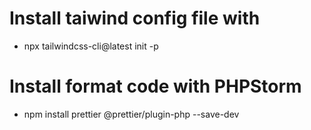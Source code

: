 # Install taiwind config file with
- npx tailwindcss-cli@latest init -p 
# Install format code with PHPStorm
- npm install prettier @prettier/plugin-php --save-dev
